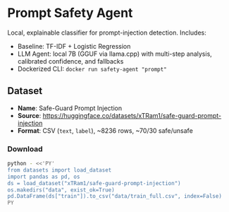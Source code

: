 # Prompt Safety Agent

Local, explainable classifier for prompt-injection detection. Includes:
- Baseline: TF-IDF + Logistic Regression
- LLM Agent: local 7B (GGUF via llama.cpp) with multi-step analysis, calibrated confidence, and fallbacks
- Dockerized CLI: `docker run safety-agent "prompt"`

## Dataset
- **Name**: Safe-Guard Prompt Injection
- **Source**: https://huggingface.co/datasets/xTRam1/safe-guard-prompt-injection
- **Format**: CSV (`text`, `label`), ~8236 rows, ~70/30 safe/unsafe

### Download
```bash
python - <<'PY'
from datasets import load_dataset
import pandas as pd, os
ds = load_dataset("xTRam1/safe-guard-prompt-injection")
os.makedirs("data", exist_ok=True)
pd.DataFrame(ds["train"]).to_csv("data/train_full.csv", index=False)
PY
